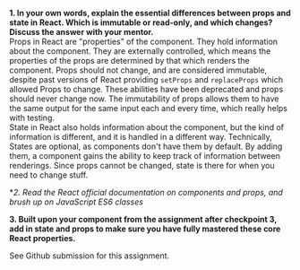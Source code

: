 **1. In your own words, explain the essential differences between props and state in React. Which is immutable or read-only, and which changes? Discuss the answer with your mentor.**  
Props in React are "properties" of the component.  They hold information about the component.  They are externally controlled, which means the properties of the props are determined by that which renders the component.  Props should not change, and are considered immutable, despite past versions of React providing `setProps` and `replaceProps` which allowed Props to change.  These abilities have been deprecated and props should never change now.  The immutability of props allows them to have the same output for the same input each and every time, which really helps with testing.    
State in React also holds information about the component, but the kind of information is different, and it is handled in a different way.  Technically, States are optional, as components don't have them by default.  By adding them, a component gains the ability to keep track of information between renderings.  Since props cannot be changed, state is there for when you need to change stuff.  

**2. Read the React official documentation on components and props, and brush up on JavaScript ES6 *classes**

**3. Built upon your component from the assignment after checkpoint 3, add in state and props to make sure you have fully mastered these core React properties.**

See Github submission for this assignment.  
